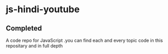 # js-hindi-youtube

## Completed
A code repo for JavaScript .you can find each and every topic code in this repositary and in full depth
